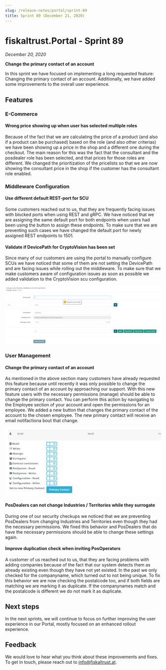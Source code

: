 ```yaml
---
slug: /release-notes/portal/sprint-89
title: Sprint 89 (December 21, 2020)
---
```


# fiskaltrust.Portal - Sprint 89
_December 20, 2020_

**Change the primary contact of an account**

In this sprint we have focused on implementing a long requested feature: Changing the primary contact of an account. Additionally, we have added some improvements to the overall user experience.

## Features

### E-Commerce

#### Wrong price showing up when user has selected multiple roles
Because of the fact that we are calculating the price of a product (and also if a product can be purchased) based on the role (and also other criterias) we have been showing up a price in the shop and a different one during the checkout. The main reason for this was the fact that the consultant and the posdealer role has been selected, and that prices for those roles are different. We changed the prioritization of the pricelists so that we are now showing the consultant price in the shop if the customer has the consultant role enabled.

### Middleware Configuration

#### Use different default REST-port for SCU
Some customers reached out to us, that they are frequently facing issues with blocked ports when using REST and gRPC. We have noticed that we are assigning the same default port for both endpoints when users had been using the button to assign these endpoints. To make sure that we are preventing such cases we have changed the default port for newly assigned REST endpoints to 1501.

#### Validate if DevicePath for CryptoVision has been set
Since many of our customers are using the portal to manually configure SCUs we have noticed that some of them are not setting the DevicePath and are facing issues while rolling out the middleware. To make sure that we make customers aware of configuration issues as soon as possible we added validation to the CryptoVision scu configuration.

![cryptovision-required-devicepath](images/sprint-89/cryptovision-required-devicepath.png)

### User Management

#### Change the primary contact of an account
As mentioned in the above section many customers have already requested this feature because until recently it was only possible to change the primary contact of an account by approaching our support. With this new feature users with the necessary permissions (manage) should be able to change the primary contact. You can perform this action by navigating to the Employee section of your account and open the permissions for an employee. We added a new button that changes the primary contact of the account to the chosen employee. The new primary contact will receive an email notifactiona bout that change.

![primary-contact](images/sprint-89/primary-contact.png)

#### PosDealers can not change Industries / Territories while they surrogate
During one of our security checkups we noticed that we are preventing PosDealers from changing Industries and Territories even though they had the necessary permissions. We fixed this behavior and PosDealers that do have the necessary permissions should be able to change these settings again.

#### Improve duplication check when inviting PosOperators
A customer of us reached out to us, that they are facing problems with adding companies because of the fact that our system detects them as already existing even though they have not yet existed. In the past we only checked for the companyname, which turned out to not being unique. To fix this behavior we are now checking the postalcode too, and if both fields are matching we are marking it as duplicate. If the companynames match and the postalcode is different we do not mark it as duplicate.

## Next steps
In the next sprints, we will continue to focus on further improving the user experience in our Portal, mostly focused on an enhanced rollout experience.

## Feedback
We would love to hear what you think about these improvements and fixes. To get in touch, please reach out to [info@fiskaltrust.at](mailto:info@fiskaltrust.at).